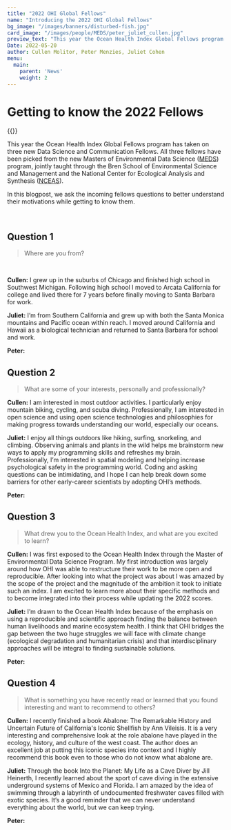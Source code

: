 ```yaml
---
title: "2022 OHI Global Fellows"
name: "Introducing the 2022 OHI Global Fellows"
bg_image: "/images/banners/disturbed-fish.jpg"
card_image: "/images/people/MEDS/peter_juliet_cullen.jpg"
preview_text: "This year the Ocean Health Index Global Fellows program has taken on three new Data Science and Communication Fellows. All three fellows have been picked from the new Masters of Environmental Data Science..."
Date: 2022-05-20
author: Cullen Molitor, Peter Menzies, Juliet Cohen
menu:
  main:
    parent: 'News'
    weight: 2
---
```

# Getting to know the 2022 Fellows

{{<newsHead>}}

This year the Ocean Health Index Global Fellows program has taken on three new Data Science and Communication Fellows. All three fellows have been picked from the new Masters of Environmental Data Science ([MEDS](https://bren.ucsb.edu/masters-programs/master-environmental-data-science)) program, jointly taught through the Bren School of Environmental Science and Management and the National Center for Ecological Analysis and Synthesis ([NCEAS](https://www.nceas.ucsb.edu/)). 

In this blogpost, we ask the incoming fellows questions to better understand their motivations while getting to know them. 

<br>

## Question 1

> Where are you from? 

<br>

**Cullen:** I grew up in the suburbs of Chicago and finished high school in Southwest Michigan. Following high school I moved to Arcata California for college and lived there for 7 years before finally moving to Santa Barbara for work.

**Juliet:** I’m from Southern California and grew up with both the Santa Monica mountains and Pacific ocean within reach. I moved around California and Hawaii as a biological technician and returned to Santa Barbara for school and work.

**Peter:** 

## Question 2

> What are some of your interests, personally and professionally?

**Cullen:** I am interested in most outdoor activities. I particularly enjoy mountain biking, cycling, and scuba diving. Professionally, I am interested in open science and using open science technologies and philosophies for making progress towards understanding our world, especially our oceans.

**Juliet:** I enjoy all things outdoors like hiking, surfing, snorkeling, and climbing. Observing animals and plants in the wild helps me brainstorm new ways to apply my programming skills and refreshes my brain. Professionally, I’m interested in spatial modeling and helping increase psychological safety in the programming world. Coding and asking questions can be intimidating, and I hope I can help break down some barriers for other early-career scientists by adopting OHI’s methods.

**Peter:** 

## Question 3

> What drew you to the Ocean Health Index, and what are you excited to learn?

**Cullen:** I was first exposed to the Ocean Health Index through the Master of Environmental Data Science Program. My first introduction was largely around how OHI was able to restructure their work to be more open and reproducible. After looking into what the project was about I was amazed by the scope of the project and the magnitude of the ambition it took to initiate such an index. I am excited to learn more about their specific methods and to become integrated into their process while updating the 2022 scores.

**Juliet:** I’m drawn to the Ocean Health Index because of the emphasis on using a reproducible and scientific approach finding the balance between human livelihoods and marine ecosystem health. I think that OHI bridges the gap between the two huge struggles we will face with climate change (ecological degradation and humanitarian crisis) and that interdisciplinary approaches will be integral to finding sustainable solutions.

**Peter:** 

## Question 4

> What is something you have recently read or learned that you found interesting and want to recommend to others?

**Cullen:** I recently finished a book Abalone: The Remarkable History and Uncertain Future of California's Iconic Shellfish by Ann Vileisis. It is a very interesting and comprehensive look at the role abalone have played in the ecology, history, and culture of the west coast. The author does an excellent job at putting this iconic species into context and I highly recommend this book even to those who do not know what abalone are.

**Juliet:** Through the book Into the Planet: My Life as a Cave Diver by Jill Heinerth, I recently learned about the sport of cave diving in the extensive underground systems of Mexico and Florida. I am amazed by the idea of swimming through a labyrinth of undocumented freshwater caves filled with exotic species. It’s a good reminder that we can never understand everything about the world, but we can keep trying.

**Peter:** 

